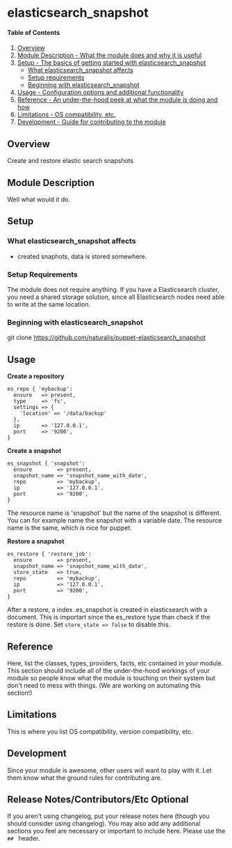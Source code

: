 # elasticsearch_snapshot

#### Table of Contents

1. [Overview](#overview)
2. [Module Description - What the module does and why it is useful](#module-description)
3. [Setup - The basics of getting started with elasticsearch_snapshot](#setup)
    * [What elasticsearch_snapshot affects](#what-elasticsearch_snapshot-affects)
    * [Setup requirements](#setup-requirements)
    * [Beginning with elasticsearch_snapshot](#beginning-with-elasticsearch_snapshot)
4. [Usage - Configuration options and additional functionality](#usage)
5. [Reference - An under-the-hood peek at what the module is doing and how](#reference)
5. [Limitations - OS compatibility, etc.](#limitations)
6. [Development - Guide for contributing to the module](#development)

## Overview

Create and restore elastic search snapshots

## Module Description

Well what would it do.

## Setup

### What elasticsearch_snapshot affects

* created snaphots, data is stored somewhere.

### Setup Requirements

The module does not require anything. If you have a Elasticsearch cluster, you need
a shared storage solution, since all Elasticsearch nodes need able to write at the
same location.

### Beginning with elasticsearch_snapshot

git clone https://github.com/naturalis/puppet-elasticsearch_snapshot

## Usage

**Create a repository**

```
es_repo { 'mybackup':
  ensure   => present,
  type     => 'fs',
  settings => {
    'location' => '/data/backup'
  },
  ip       => '127.0.0.1',
  port     => '9200',
}
```

**Create a snapshot**

```
es_snapshot { 'snapshot':
  ensure        => present,
  snapshot_name => 'snapshot_name_with_date',
  repo          => 'mybackup',
  ip            => '127.0.0.1',
  port          => '9200',
}
```
The resource name is 'snapshot' but the name of the snapshot is different. You can for
example name the snapshot with a variable date. The resource name is the same, which is
nice for puppet.

**Restore a snapshot**

```
es_restore { 'restore_job':
  ensure        => present,
  snapshot_name => 'snapshot_name_with_date',
  store_state   => true,
  repo          => 'mybackup',
  ip            => '127.0.0.1',
  port          => '9200',
}
```

After a restore, a index .es_snapshot is created in elasticsearch with a document. This is importart
since the es_restore type than check if the restore is done. Set `store_state => false` to disable this.


## Reference

Here, list the classes, types, providers, facts, etc contained in your module.
This section should include all of the under-the-hood workings of your module so
people know what the module is touching on their system but don't need to mess
with things. (We are working on automating this section!)

## Limitations

This is where you list OS compatibility, version compatibility, etc.

## Development

Since your module is awesome, other users will want to play with it. Let them
know what the ground rules for contributing are.

## Release Notes/Contributors/Etc **Optional**

If you aren't using changelog, put your release notes here (though you should
consider using changelog). You may also add any additional sections you feel are
necessary or important to include here. Please use the `## ` header.
